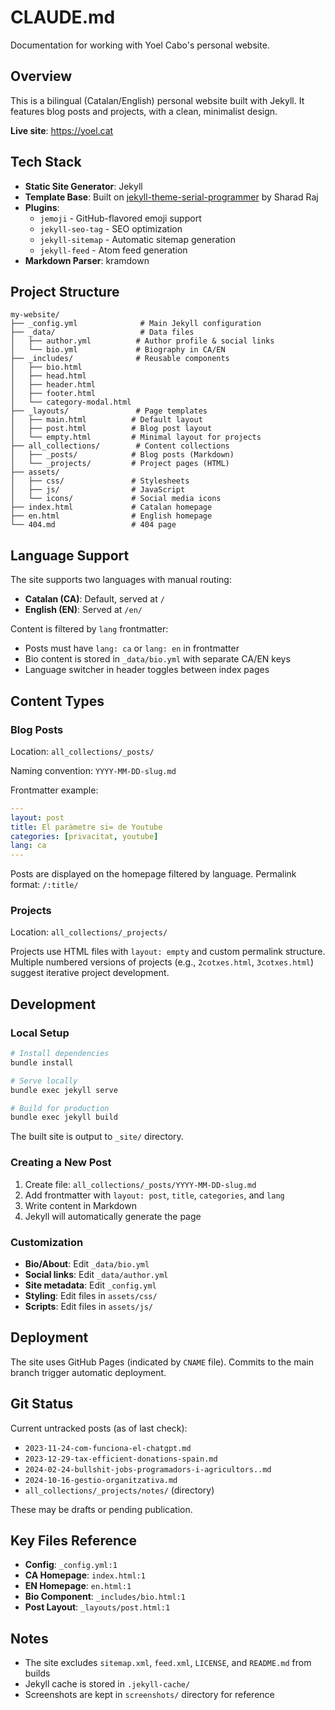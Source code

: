 # CLAUDE.md

Documentation for working with Yoel Cabo's personal website.

## Overview

This is a bilingual (Catalan/English) personal website built with Jekyll. It features blog posts and projects, with a clean, minimalist design.

**Live site**: https://yoel.cat

## Tech Stack

- **Static Site Generator**: Jekyll
- **Template Base**: Built on [jekyll-theme-serial-programmer](https://github.com/sharadcodes/jekyll-theme-serial-programmer) by Sharad Raj
- **Plugins**:
  - `jemoji` - GitHub-flavored emoji support
  - `jekyll-seo-tag` - SEO optimization
  - `jekyll-sitemap` - Automatic sitemap generation
  - `jekyll-feed` - Atom feed generation
- **Markdown Parser**: kramdown

## Project Structure

```
my-website/
├── _config.yml              # Main Jekyll configuration
├── _data/                   # Data files
│   ├── author.yml          # Author profile & social links
│   └── bio.yml             # Biography in CA/EN
├── _includes/              # Reusable components
│   ├── bio.html
│   ├── head.html
│   ├── header.html
│   ├── footer.html
│   └── category-modal.html
├── _layouts/               # Page templates
│   ├── main.html          # Default layout
│   ├── post.html          # Blog post layout
│   └── empty.html         # Minimal layout for projects
├── all_collections/        # Content collections
│   ├── _posts/            # Blog posts (Markdown)
│   └── _projects/         # Project pages (HTML)
├── assets/
│   ├── css/               # Stylesheets
│   ├── js/                # JavaScript
│   └── icons/             # Social media icons
├── index.html             # Catalan homepage
├── en.html                # English homepage
└── 404.md                 # 404 page
```

## Language Support

The site supports two languages with manual routing:
- **Catalan (CA)**: Default, served at `/`
- **English (EN)**: Served at `/en/`

Content is filtered by `lang` frontmatter:
- Posts must have `lang: ca` or `lang: en` in frontmatter
- Bio content is stored in `_data/bio.yml` with separate CA/EN keys
- Language switcher in header toggles between index pages

## Content Types

### Blog Posts

Location: `all_collections/_posts/`

Naming convention: `YYYY-MM-DD-slug.md`

Frontmatter example:
```yaml
---
layout: post
title: El paràmetre si= de Youtube
categories: [privacitat, youtube]
lang: ca
---
```

Posts are displayed on the homepage filtered by language. Permalink format: `/:title/`

### Projects

Location: `all_collections/_projects/`

Projects use HTML files with `layout: empty` and custom permalink structure. Multiple numbered versions of projects (e.g., `2cotxes.html`, `3cotxes.html`) suggest iterative project development.

## Development

### Local Setup

```bash
# Install dependencies
bundle install

# Serve locally
bundle exec jekyll serve

# Build for production
bundle exec jekyll build
```

The built site is output to `_site/` directory.

### Creating a New Post

1. Create file: `all_collections/_posts/YYYY-MM-DD-slug.md`
2. Add frontmatter with `layout: post`, `title`, `categories`, and `lang`
3. Write content in Markdown
4. Jekyll will automatically generate the page

### Customization

- **Bio/About**: Edit `_data/bio.yml`
- **Social links**: Edit `_data/author.yml`
- **Site metadata**: Edit `_config.yml`
- **Styling**: Edit files in `assets/css/`
- **Scripts**: Edit files in `assets/js/`

## Deployment

The site uses GitHub Pages (indicated by `CNAME` file). Commits to the main branch trigger automatic deployment.

## Git Status

Current untracked posts (as of last check):
- `2023-11-24-com-funciona-el-chatgpt.md`
- `2023-12-29-tax-efficient-donations-spain.md`
- `2024-02-24-bullshit-jobs-programadors-i-agricultors..md`
- `2024-10-16-gestio-organitzativa.md`
- `all_collections/_projects/notes/` (directory)

These may be drafts or pending publication.

## Key Files Reference

- **Config**: `_config.yml:1`
- **CA Homepage**: `index.html:1`
- **EN Homepage**: `en.html:1`
- **Bio Component**: `_includes/bio.html:1`
- **Post Layout**: `_layouts/post.html:1`

## Notes

- The site excludes `sitemap.xml`, `feed.xml`, `LICENSE`, and `README.md` from builds
- Jekyll cache is stored in `.jekyll-cache/`
- Screenshots are kept in `screenshots/` directory for reference
